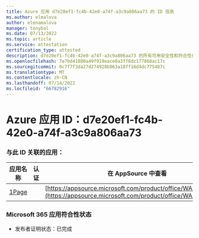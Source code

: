 ```yaml
---
title: Azure 应用 d7e20ef1-fc4b-42e0-a74f-a3c9a806aa73 的 ID 信息
ms.author: elmalova
author: elenamalova
manager: tonybal
ms.date: 07/13/2022
ms.topic: article
ms.service: attestation
certification_type: attested
description: d7e20ef1-fc4b-42e0-a74f-a3c9a806aa73 的所有可用安全性和符合性信息。
ms.openlocfilehash: 7e7bd41080a49f919eace0a3ff8dc177868ac17c
ms.sourcegitcommit: 0c7f7f3da27d274928b863a18ff16d4dc775487c
ms.translationtype: MT
ms.contentlocale: zh-CN
ms.lasthandoff: 07/14/2022
ms.locfileid: "66782916"
---
```

# <a name="azure-app-id-d7e20ef1-fc4b-42e0-a74f-a3c9a806aa73"></a>Azure 应用 ID：d7e20ef1-fc4b-42e0-a74f-a3c9a806aa73


### <a name="apps-associated-with-this-id"></a>与此 ID 关联的应用：
| **应用名称** | **认证** | **在 AppSource 中查看** |
|--------------|---------------|-----------------------|
| [1Page](../forward/WA200003900.md) |  | [https://appsource.microsoft.com/product/office/WA200003900](https://appsource.microsoft.com/product/office/WA200003900) |

### <a name="microsoft-365-app-compliance-status"></a>Microsoft 365 应用符合性状态
- 发布者证明状态：已完成
